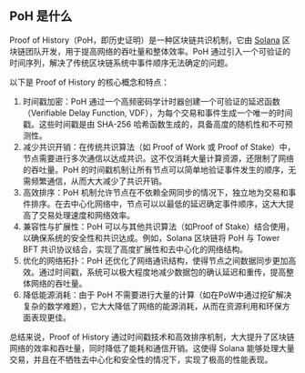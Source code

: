 ## PoH 是什么

Proof of History（PoH，即历史证明）是一种区块链共识机制，它由 [Solana](https://learnblockchain.cn/tags/solana) 区块链团队开发，用于提高网络的吞吐量和整体效率。PoH 通过引入一个可验证的时间序列，解决了传统区块链系统中事件顺序无法确定的问题。

以下是 Proof of History 的核心概念和特点：

1. 时间戳加密：PoH 通过一个高频密码学计时器创建一个可验证的延迟函数（Verifiable Delay Function, VDF），为每个交易和事件生成一个唯一的时间戳。这些时间戳是由 SHA-256 哈希函数生成的，具备高度的随机性和不可预测性。
2. 减少共识开销：在传统共识算法（如 Proof of Work 或 Proof of Stake）中，节点需要进行多次通信以达成共识。这不仅消耗大量计算资源，还限制了网络的吞吐量。PoH 的时间戳机制让所有节点可以简单地验证事件发生的顺序，无需频繁通信，从而大大减少了共识开销。
3. 高效排序：PoH 机制允许节点在不依赖全网同步的情况下，独立地为交易和事件排序。在去中心化网络中，节点可以以最低的延迟确定事件顺序，这大大提高了交易处理速度和网络效率。
4. 兼容性与扩展性：PoH 可以与其他共识算法（如Proof of Stake）结合使用，以确保系统的安全性和共识达成。例如，Solana 区块链将 PoH 与 Tower BFT 共识协议结合，实现了高度扩展性和去中心化的网络结构。
5. 优化的网络拓扑：PoH 还优化了网络通讯结构，使得节点之间数据同步更加高效。通过时间戳，系统可以极大程度地减少数据包的确认延迟和重传，提高整体网络的吞吐量。
6. 降低能源消耗：由于 PoH 不需要进行大量的计算（如在PoW中通过挖矿解决复杂的数学难题），它大大降低了网络的能源消耗，从而在资源利用和环保方面表现更佳。

总结来说，Proof of History 通过时间戳技术和高效排序机制，大大提升了区块链网络的效率和吞吐量，同时降低了能耗和通信开销。这使得 Solana 能够处理大量交易，并且在不牺牲去中心化和安全性的情况下，实现了极高的性能表现。